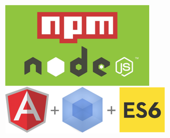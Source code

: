<img src="images/nodeNPM.jpg" width="455" height="256" />
<img src="images/angular_webpack_es6.png" />